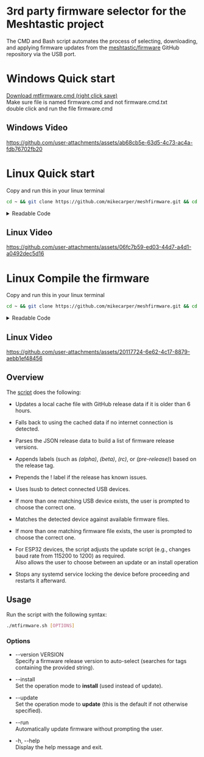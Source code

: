 # 3rd party firmware selector for the Meshtastic project
The CMD and Bash script automates the process of selecting, downloading, and applying firmware updates from the [meshtastic/firmware](https://github.com/meshtastic/firmware) GitHub repository via the USB port.

# Windows Quick start
[Download mtfirmware.cmd (right click save)](https://github.com/mikecarper/meshfirmware/blob/main/mtfirmware.cmd?raw=true)  
Make sure file is named firmware.cmd and not firmware.cmd.txt  
double click and run the file firmware.cmd

Windows Video
-----

https://github.com/user-attachments/assets/ab68cb5e-63d5-4c73-ac4a-fdb76702fb20




# Linux Quick start
Copy and run this in your linux terminal 
```bash
cd ~ && git clone https://github.com/mikecarper/meshfirmware.git && cd meshfirmware && chmod +x mtfirmware.sh && ./mtfirmware.sh
```
<details>
  <summary>Readable Code</summary>  
    
```bash
cd ~
git clone https://github.com/mikecarper/meshfirmware.git
cd meshfirmware
chmod +x mtfirmware.sh
./mtfirmware.sh
```

</details>


Linux Video
-----

https://github.com/user-attachments/assets/06fc7b59-ed03-44d7-a4d1-a0492dec5d16



# Linux Compile the firmware
Copy and run this in your linux terminal 
```bash
cd ~ && git clone https://github.com/mikecarper/meshfirmware.git && cd meshfirmware && chmod +x mtcompile.sh && ./mtcompile.sh
```
<details>
  <summary>Readable Code</summary>  
    
```bash
cd ~
git clone https://github.com/mikecarper/meshfirmware.git
cd meshfirmware
chmod +x mtcompile.sh
./mtcompile.sh
```

</details>

Linux Video
-----

https://github.com/user-attachments/assets/20117724-6e62-4c17-8879-aebb1ef48456




Overview
--------

The [script](https://github.com/mikecarper/meshfirmware/blob/main/firmware.sh) does the following:

*   Updates a local cache file with GitHub release data if it is older than 6 hours.

*   Falls back to using the cached data if no internet connection is detected.

*   Parses the JSON release data to build a list of firmware release versions.

*   Appends labels (such as _(alpha)_, _(beta)_, _(rc)_, or _(pre-release)_) based on the release tag.

*   Prepends the ! label if the release has known issues.

*   Uses lsusb to detect connected USB devices.

*   If more than one matching USB device exists, the user is prompted to choose the correct one.

*   Matches the detected device against available firmware files.

*   If more than one matching firmware file exists, the user is prompted to choose the correct one.

*   For ESP32 devices, the script adjusts the update script (e.g., changes baud rate from 115200 to 1200) as required.  
    Also allows the user to choose between an update or an install operation

*   Stops any systemd service locking the device before proceeding and restarts it afterward.



Usage
-----

Run the script with the following syntax:

```bash
./mtfirmware.sh [OPTIONS]   
```

### Options

*   \--version VERSION  
    Specify a firmware release version to auto-select (searches for tags containing the provided string).

*   \--install  
    Set the operation mode to **install** (used instead of update).

*   \--update  
    Set the operation mode to **update** (this is the default if not otherwise specified).

*   \--run  
    Automatically update firmware without prompting the user.

*   \-h, --help  
    Display the help message and exit.

